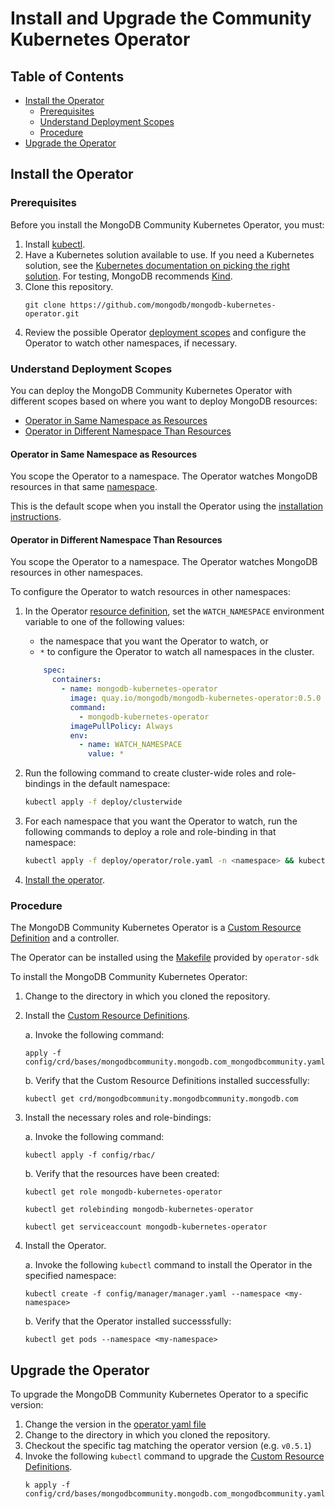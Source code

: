 # Install and Upgrade the Community Kubernetes Operator #

## Table of Contents

- [Install the Operator](#install-the-operator)
  - [Prerequisites](#prerequisites)
  - [Understand Deployment Scopes](#understand-deployment-scopes)
  - [Procedure](#procedure)
- [Upgrade the Operator](#upgrade-the-operator)

## Install the Operator

### Prerequisites

Before you install the MongoDB Community Kubernetes Operator, you must:

1. Install [kubectl](https://kubernetes.io/docs/tasks/tools/install-kubectl/).
2. Have a Kubernetes solution available to use.
   If you need a Kubernetes solution, see the [Kubernetes documentation on picking the right solution](https://kubernetes.io/docs/setup). For testing, MongoDB recommends [Kind](https://kind.sigs.k8s.io/).
3. Clone this repository.
   ```
   git clone https://github.com/mongodb/mongodb-kubernetes-operator.git
   ```
4. Review the possible Operator [deployment scopes](#understand-mongodb-community-operator-deployment-scopes) and configure the Operator to watch other namespaces, if necessary.

### Understand Deployment Scopes

You can deploy the MongoDB Community Kubernetes Operator with different scopes based on where you want to deploy MongoDB resources:

- [Operator in Same Namespace as Resources](#operator-in-same-namespace-as-resources)
- [Operator in Different Namespace Than Resources](#operator-in-different-namespace-than-resources)

#### Operator in Same Namespace as Resources

You scope the Operator to a namespace. The Operator watches MongoDB resources in that same [namespace](https://kubernetes.io/docs/concepts/overview/working-with-objects/namespaces/).

This is the default scope when you install the Operator using the [installation instructions](#procedure).

#### Operator in Different Namespace Than Resources

You scope the Operator to a namespace. The Operator watches MongoDB resources in other namespaces.

To configure the Operator to watch resources in other namespaces:

1. In the Operator [resource definition](../config/manager/manager.yaml), set the `WATCH_NAMESPACE` environment variable to one of the following values:

   - the namespace that you want the Operator to watch, or
   - `*` to configure the Operator to watch all namespaces in the cluster.

   ```yaml
       spec:
         containers:
           - name: mongodb-kubernetes-operator
             image: quay.io/mongodb/mongodb-kubernetes-operator:0.5.0
             command:
               - mongodb-kubernetes-operator
             imagePullPolicy: Always
             env:
               - name: WATCH_NAMESPACE
                 value: *
   ```

2. Run the following command to create cluster-wide roles and role-bindings in the default namespace:

   ```sh
   kubectl apply -f deploy/clusterwide
   ```
3. For each namespace that you want the Operator to watch, run the following commands to deploy a role and role-binding in that namespace:

   ```sh
   kubectl apply -f deploy/operator/role.yaml -n <namespace> && kubectl apply -f deploy/operator/role_binding.yaml -n <namespace>
   ```

4. [Install the operator](#procedure).

### Procedure

The MongoDB Community Kubernetes Operator is a [Custom Resource Definition](https://kubernetes.io/docs/concepts/extend-kubernetes/api-extension/custom-resources/) and a controller.

The Operator can be installed using the [Makefile](../Makefile) provided by `operator-sdk`

To install the MongoDB Community Kubernetes Operator:

1. Change to the directory in which you cloned the repository.
2. Install the [Custom Resource Definitions](https://kubernetes.io/docs/concepts/extend-kubernetes/api-extension/custom-resources/).

   a. Invoke the following command:
      ```
      apply -f config/crd/bases/mongodbcommunity.mongodb.com_mongodbcommunity.yaml
      ```
   b. Verify that the Custom Resource Definitions installed successfully:
      ```
      kubectl get crd/mongodbcommunity.mongodbcommunity.mongodb.com
      ```
3. Install the necessary roles and role-bindings:

    a. Invoke the following command:
    ```
    kubectl apply -f config/rbac/
    ```
    b. Verify that the resources have been created:
    ```
    kubectl get role mongodb-kubernetes-operator

    kubectl get rolebinding mongodb-kubernetes-operator

    kubectl get serviceaccount mongodb-kubernetes-operator
    ```
4. Install the Operator.

   a. Invoke the following `kubectl` command to install the Operator in the specified namespace:
      ```
      kubectl create -f config/manager/manager.yaml --namespace <my-namespace>
      ```
   b. Verify that the Operator installed successsfully:
      ```
      kubectl get pods --namespace <my-namespace>
      ```

## Upgrade the Operator

To upgrade the MongoDB Community Kubernetes Operator to a specific version:

1. Change the version in the [operator yaml file](../config/manager/manager.yaml)
2. Change to the directory in which you cloned the repository.
3. Checkout the specific tag matching the operator version (e.g. `v0.5.1`)
4. Invoke the following `kubectl` command to upgrade the [Custom Resource Definitions](https://kubernetes.io/docs/concepts/extend-kubernetes/api-extension/custom-resources/).
   ```
   k apply -f config/crd/bases/mongodbcommunity.mongodb.com_mongodbcommunity.yaml
   ```
